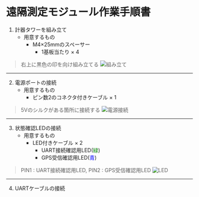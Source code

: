 # 遠隔測定モジュール作業手順書

1. 計器タワーを組み立て
   - 用意するもの
     - M4×25mmのスペーサー 
       - 1基板当たり × 4
> 右上に黒色の印を向け組み立てる
> ![組み立て](Manual_Telematar_Kumitate.JPG "組み立て")
>
***

2. 電源ポートの接続
   - 用意するもの
     - ピン数2のコネクタ付きケーブル × 1
> 5Vのシルクがある箇所に接続する
> ![電源接続](Manual_Telematar_Power.JPG "電源接続")
> 
***

3. 状態確認LEDの接続
    - 用意するもの
      - LED付きケーブル × 2
        - UART接続確認用LED(<span style="color: green; ">緑</span>)
        - GPS受信確認用LED(<span style="color: blue;">青</span>)
> PIN1 : UART接続確認用LED, PIN2 : GPS受信確認用LED
> ![LED](Manual_Telematar_LED.JPG "LED")
>
***

4. UARTケーブルの接続